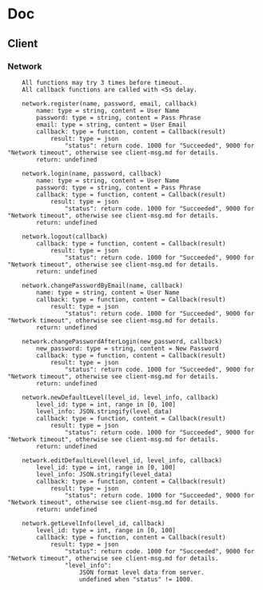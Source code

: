 # Doc

## Client

### Network
		All functions may try 3 times before timeout.
		All callback functions are called with <5s delay.

		network.register(name, password, email, callback)
			name: type = string, content = User Name
			password: type = string, content = Pass Phrase
			email: type = string, content = User Email
			callback: type = function, content = Callback(result)
				result: type = json
					"status": return code. 1000 for "Succeeded", 9000 for "Network timeout", otherwise see client-msg.md for details.
			return: undefined

		network.login(name, password, callback)
			name: type = string, content = User Name
			password: type = string, content = Pass Phrase
			callback: type = function, content = Callback(result)
				result: type = json
					"status": return code. 1000 for "Succeeded", 9000 for "Network timeout", otherwise see client-msg.md for details.
			return: undefined

		network.logout(callback)
			callback: type = function, content = Callback(result)
				result: type = json
					"status": return code. 1000 for "Succeeded", 9000 for "Network timeout", otherwise see client-msg.md for details.
			return: undefined

		network.changePasswordByEmail(name, callback)
			name: type = string, content = User Name
			callback: type = function, content = Callback(result)
				result: type = json
					"status": return code. 1000 for "Succeeded", 9000 for "Network timeout", otherwise see client-msg.md for details.
			return: undefined

		network.changePasswordAfterLogin(new_password, callback)
			new_password: type = string, content = New Password
			callback: type = function, content = Callback(result)
				result: type = json
					"status": return code. 1000 for "Succeeded", 9000 for "Network timeout", otherwise see client-msg.md for details.
			return: undefined

		network.newDefaultLevel(level_id, level_info, callback)
			level_id: type = int, range in [0, 100]
			level_info: JSON.stringify(level_data)
			callback: type = function, content = Callback(result)
				result: type = json
					"status": return code. 1000 for "Succeeded", 9000 for "Network timeout", otherwise see client-msg.md for details.
			return: undefined

		network.editDefaultLevel(level_id, level_info, callback)
			level_id: type = int, range in [0, 100]
			level_info: JSON.stringify(level_data)
			callback: type = function, content = Callback(result)
				result: type = json
					"status": return code. 1000 for "Succeeded", 9000 for "Network timeout", otherwise see client-msg.md for details.
			return: undefined

		network.getLevelInfo(level_id, callback)
			level_id: type = int, range in [0, 100]
			callback: type = function, content = Callback(result)
				result: type = json
					"status": return code. 1000 for "Succeeded", 9000 for "Network timeout", otherwise see client-msg.md for details.
					"level_info":
						JSON format level data from server.
						undefined when "status" != 1000.
